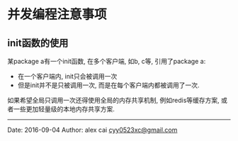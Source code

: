 # 并发编程注意事项

## init函数的使用

某package a有一个init函数, 在多个客户端, 如b, c等, 引用了package a:

- 在一个客户端内, init只会被调用一次
- 但是init并不是只被调用一次, 而是在每个客户端内都被调用了一次.

如果希望全局只调用一次还得使用全局的内存共享机制, 例如redis等缓存方案, 或者一些更加轻量级的本地内存共享方案.




---------

Date: 2016-09-04  Author: alex cai <cyy0523xc@gmail.com>
